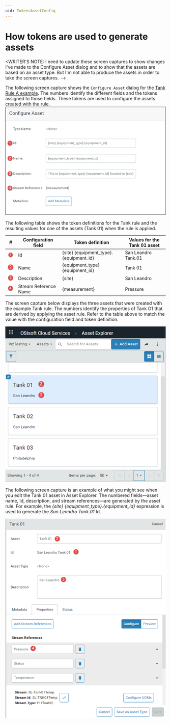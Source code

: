 ```yaml
---
uid: TokensAssetConfig
---
```


# How tokens are used to generate assets

<WRITER'S NOTE: I need to update these screen captures to show changes I've made to the Configure Asset dialog and to show that the assets are based on an asset type. But I'm not able to produce the assets in order to take the screen captures. -->

The following screen capture shows the `Configure Asset` dialog for the [Tank Rule A example](xref:AssetRules#tank-rule-example). The numbers identify the different fields and the tokens assigned to those fields. These tokens are used to configure the assets created with the rule.![Configure Assets dialog](images/configure-asset.png)


The following table shows the token definitions for the Tank rule and the resulting values for one of the assets (Tank 01) when the rule is applied.

| #                     | Configuration field   | Token definition                       | Values for the Tank 01 asset |
| --------------------- | --------------------- | -------------------------------------- | ---------------------------- |
| ![](images/one.png)   | Id                    | {site} {equipment_type}.{equipment_id} | San Leandro Tank.01          |
| ![](images/two.png)   | Name                  | {equipment_type} {equipment_id}        | Tank 01                      |
| ![](images/three.png) | Description           | {site}                                 | San Leandro                  |
| ![](images/four.png)  | Stream Reference Name | {measurement}                          | Pressure                     |

The screen capture below displays the three assets that were created with the example Tank rule. The numbers identify the properties of Tank O1 that are derived by applying the asset rule. Refer to the table above to match the value with the configuration field and token definition.

 ![Asset Explorer Tile view](images/asset-explorer-tile-view.png)


The following screen capture is an example of what you might see when you edit the Tank 01 asset in Asset Explorer. The numbered fields&mdash;asset name, Id, description, and stream references&mdash;are generated by the asset rule.  For example, the *{site} {equipment_type}.{equipment_id}* expression is used to generate the *San Leandro Tank.01* Id. 

![Edit asset](images/asset-edit-view.png)